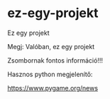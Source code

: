 # ez-egy-projekt
Ez egy projekt

Megj: Valóban, ez egy projekt


Zsombornak fontos információ!!!

  Hasznos python megjelenítő:
  
  https://www.pygame.org/news

